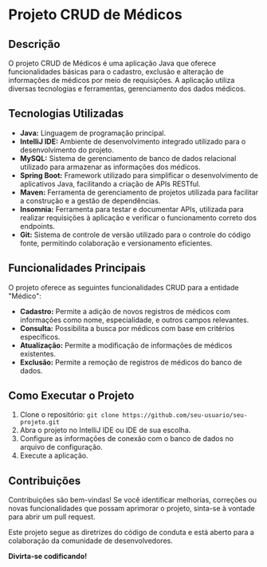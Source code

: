# Projeto CRUD de Médicos

## Descrição
O projeto CRUD de Médicos é uma aplicação Java que oferece funcionalidades básicas para o cadastro, exclusão e alteração de informações de médicos por meio de requisições. A aplicação utiliza diversas tecnologias e ferramentas, gerenciamento dos dados médicos.

## Tecnologias Utilizadas
- **Java:** Linguagem de programação principal.
- **IntelliJ IDE:** Ambiente de desenvolvimento integrado utilizado para o desenvolvimento do projeto.
- **MySQL:** Sistema de gerenciamento de banco de dados relacional utilizado para armazenar as informações dos médicos.
- **Spring Boot:** Framework utilizado para simplificar o desenvolvimento de aplicativos Java, facilitando a criação de APIs RESTful.
- **Maven:** Ferramenta de gerenciamento de projetos utilizada para facilitar a construção e a gestão de dependências.
- **Insomnia:** Ferramenta para testar e documentar APIs, utilizada para realizar requisições à aplicação e verificar o funcionamento correto dos endpoints.
- **Git:** Sistema de controle de versão utilizado para o controle do código fonte, permitindo colaboração e versionamento eficientes.

## Funcionalidades Principais
O projeto oferece as seguintes funcionalidades CRUD para a entidade "Médico":
- **Cadastro:** Permite a adição de novos registros de médicos com informações como nome, especialidade, e outros campos relevantes.
- **Consulta:** Possibilita a busca por médicos com base em critérios específicos.
- **Atualização:** Permite a modificação de informações de médicos existentes.
- **Exclusão:** Permite a remoção de registros de médicos do banco de dados.

## Como Executar o Projeto
1. Clone o repositório: `git clone https://github.com/seu-usuario/seu-projeto.git`
2. Abra o projeto no IntelliJ IDE ou IDE de sua escolha.
3. Configure as informações de conexão com o banco de dados no arquivo de configuração.
4. Execute a aplicação.

## Contribuições
Contribuições são bem-vindas! Se você identificar melhorias, correções ou novas funcionalidades que possam aprimorar o projeto, sinta-se à vontade para abrir um pull request.

Este projeto segue as diretrizes do código de conduta e está aberto para a colaboração da comunidade de desenvolvedores.

**Divirta-se codificando!**
